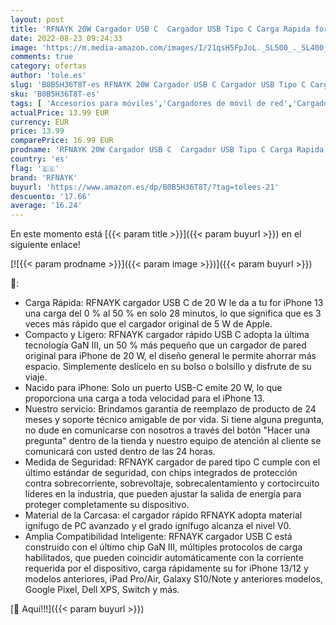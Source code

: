 ```yaml
---
layout: post
title: 'RFNAYK 20W Cargador USB C  Cargador USB Tipo C Carga Rapida for iPhone13  PD 3.0 Cargador Móvil USB C Adaptador for iPhone 13 12 Pro MAX Mini 11 XR XS X 8  Galaxy  Pixel 4/3  iPad Mini  Blanco '
date: 2022-08-23 09:24:33
image: 'https://m.media-amazon.com/images/I/21qsH5FpJoL._SL500_._SL400_.jpg'
comments: true
category: ofertas
author: 'tole.es'
slug: 'B0B5H36T8T-es RFNAYK 20W Cargador USB C Cargador USB Tipo C Carga Rapida...'
sku: 'B0B5H36T8T-es'
tags: [ 'Accesorios para móviles','Cargadores de móvil de red','Cargadores para móviles','Comunicación móvil y accesorios','Electrónica','ipad','iphone','rfnayk','🇪🇸', ]
actualPrice: 13.99 EUR
currency: EUR
price: 13.99
comparePrice: 16.99 EUR
prodname: 'RFNAYK 20W Cargador USB C  Cargador USB Tipo C Carga Rapida for iPhone13  PD 3.0 Cargador Móvil USB C Adaptador for iPhone 13 12 Pro MAX Mini 11 XR XS X 8  Galaxy  Pixel 4/3  iPad Mini  Blanco '
country: 'es'
flag: '🇪🇸'
brand: 'RFNAYK'
buyurl: 'https://www.amazon.es/dp/B0B5H36T8T/?tag=tolees-21'
descuento: '17.66'
average: '16.24'
---
```


En este momento está [{{< param title >}}]({{< param buyurl >}}) en el siguiente enlace!

[![{{< param prodname >}}]({{< param image >}})]({{< param buyurl >}})

🔎:

- Carga Rápida: RFNAYK cargador USB C de 20 W le da a tu for iPhone 13 una carga del 0 % al 50 % en solo 28 minutos, lo que significa que es 3 veces más rápido que el cargador original de 5 W de Apple.
- Compacto y Ligero: RFNAYK cargador rápido USB C adopta la última tecnología GaN III, un 50 % más pequeño que un cargador de pared original para iPhone de 20 W, el diseño general le permite ahorrar más espacio. Simplemente deslícelo en su bolso o bolsillo y disfrute de su viaje.
- Nacido para iPhone: Solo un puerto USB-C emite 20 W, lo que proporciona una carga a toda velocidad para el iPhone 13.
- Nuestro servicio: Brindamos garantía de reemplazo de producto de 24 meses y soporte técnico amigable de por vida. Si tiene alguna pregunta, no dude en comunicarse con nosotros a través del botón "Hacer una pregunta" dentro de la tienda y nuestro equipo de atención al cliente se comunicará con usted dentro de las 24 horas.
- Medida de Seguridad: RFNAYK cargador de pared tipo C cumple con el último estándar de seguridad, con chips integrados de protección contra sobrecorriente, sobrevoltaje, sobrecalentamiento y cortocircuito líderes en la industria, que pueden ajustar la salida de energía para proteger completamente su dispositivo.
- Material de la Carcasa: el cargador rápido RFNAYK adopta material ignífugo de PC avanzado y el grado ignífugo alcanza el nivel V0.
- Amplia Compatibilidad Inteligente: RFNAYK cargador USB C está construido con el último chip GaN III, múltiples protocolos de carga habilitados, que pueden coincidir automáticamente con la corriente requerida por el dispositivo, carga rápidamente su for iPhone 13/12 y modelos anteriores, iPad Pro/Air, Galaxy S10/Note y anteriores modelos, Google Pixel, Dell XPS, Switch y más.

[🛒 Aquí!!!]({{< param buyurl >}})
